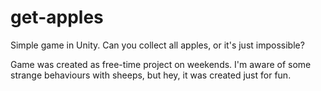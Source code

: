 # get-apples
Simple game in Unity. Can you collect all apples, or it's just impossible?

Game was created as free-time project on weekends. I'm aware of some strange behaviours with sheeps, but hey, it was created just for fun.
